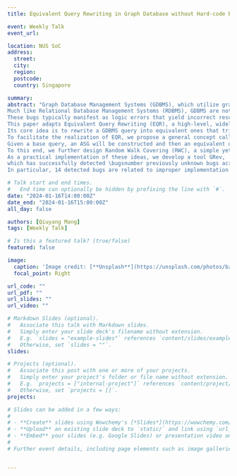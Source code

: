 ```yaml
---
title: Equivalent Query Rewriting in Graph Database without Hard-code Rules 

event: Weekly Talk
event_url: 

location: NUS SoC
address:
  street: 
  city: 
  region: 
  postcode:
  country: Singapore

summary: 
abstract: "Graph Database Management Systems (GDBMS), which utilize graph models for data storage and execute queries via graph traversals, have seen ubiquitous usage in real-world scenarios such as recommendation systems, knowledge graphs, and social networks.
Much like Relational Database Management Systems (RDBMS), GDBMS are not immune to bugs. 
These bugs typically manifest as logic errors that yield incorrect results (e.g., omitting a node that should be included), performance bugs that lead to sub-optimal performance (e.g., long execution time caused by redundant graph scanning), and exception issues (e.g., unexpected or missing exceptions).
This paper adapts Equivalent Query Rewriting (EQR), a high-level, widely applicable concept, to GDBMS testing.}
Its core idea is to rewrite a GDBMS query into equivalent ones that trigger distinct query plans, and check whether they exhibit discrepancies in system behaviors.
To facilitate the realization of EQR, we propose a general concept called Abstract Syntax Graph (ASG), which embeds the semantics of a query in the paths of a graph.
Given a base query, an ASG will be constructed and then an equivalent query can be generated by finding paths collectively carrying the complete semantics of the base query.
To this end, we further design Random Walk Covering (RWC), a simple yet effective path-covering algorithm.
As a practical implementation of these ideas, we develop a tool GRev,
which has successfully detected \bugsnumber previously unknown bugs across $5$ popular GDBMS, with \confirmnumber of them being confirmed.
In particular, 14 detected bugs are related to improper implementation of graph data retrieval in GDBMS, which is challenging to identify for existing techniques."

# Talk start and end times.
#   End time can optionally be hidden by prefixing the line with `#`.
date: "2024-01-16T14:00:00Z"
date_end: "2024-01-16T15:00:00Z"
all_day: false

authors: [Qiuyang Mang]
tags: [Weekly Talk]

# Is this a featured talk? (true/false)
featured: false

image:
  caption: 'Image credit: [**Unsplash**](https://unsplash.com/photos/bzdhc5b3Bxs)'
  focal_point: Right

url_code: ""
url_pdf: ""
url_slides: ""
url_video: ""

# Markdown Slides (optional).
#   Associate this talk with Markdown slides.
#   Simply enter your slide deck's filename without extension.
#   E.g. `slides = "example-slides"` references `content/slides/example-slides.md`.
#   Otherwise, set `slides = ""`.
slides:

# Projects (optional).
#   Associate this post with one or more of your projects.
#   Simply enter your project's folder or file name without extension.
#   E.g. `projects = ["internal-project"]` references `content/project/deep-learning/index.md`.
#   Otherwise, set `projects = []`.
projects:

# Slides can be added in a few ways:
# 
# - **Create** slides using Wowchemy's [*Slides*](https://wowchemy.com/docs/managing-content/#create-slides) feature and link using `slides` parameter in the front matter of the talk file
# - **Upload** an existing slide deck to `static/` and link using `url_slides` parameter in the front matter of the talk file
# - **Embed** your slides (e.g. Google Slides) or presentation video on this page using [shortcodes](https://wowchemy.com/docs/writing-markdown-latex/).
# 
# Further event details, including page elements such as image galleries, can be added to the body of this page.


---
```

